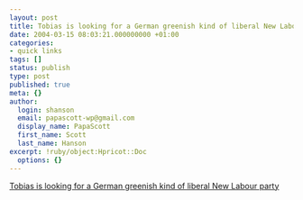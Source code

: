 ```yaml
---
layout: post
title: Tobias is looking for a German greenish kind of liberal New Labour party
date: 2004-03-15 08:03:21.000000000 +01:00
categories:
- quick links
tags: []
status: publish
type: post
published: true
meta: {}
author:
  login: shanson
  email: papascott-wp@gmail.com
  display_name: PapaScott
  first_name: Scott
  last_name: Hanson
excerpt: !ruby/object:Hpricot::Doc
  options: {}
---
```

<p><a title="count me in" href="http://almostadiary.baldingwithgrace.de/archives/2004_03.php#001050">Tobias is looking for a German greenish kind of liberal New Labour party</a></p>
